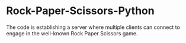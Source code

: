 # Rock-Paper-Scissors-Python
The code is establishing a server where multiple clients can connect to engage in the well-known Rock Paper Scissors game.
